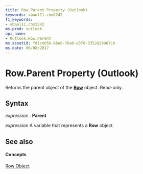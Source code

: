 ```yaml
---
title: Row.Parent Property (Outlook)
keywords: vbaol11.chm2242
f1_keywords:
- vbaol11.chm2242
ms.prod: outlook
api_name:
- Outlook.Row.Parent
ms.assetid: fd1ce056-66e8-76a0-a37d-3352829967cb
ms.date: 06/08/2017
---
```



# Row.Parent Property (Outlook)

Returns the parent object of the  **[Row](Outlook.Row.md)** object. Read-only.


## Syntax

 _expression_ . **Parent**

 _expression_ A variable that represents a **Row** object.


## See also


#### Concepts


[Row Object](Outlook.Row.md)

